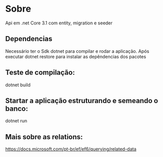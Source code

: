 # Sobre

Api em .net Core 3.1 com entity, migration e seeder

## Dependencias

Necessário ter o Sdk dotnet para compilar e rodar a aplicação. Após executar dotnet restore para instalar as depêndencias dos pacotes 

## Teste de compilação:
dotnet build

## Startar a aplicação estruturando e semeando o banco:
dotnet run


## Mais sobre as relations:
https://docs.microsoft.com/pt-br/ef/ef6/querying/related-data
